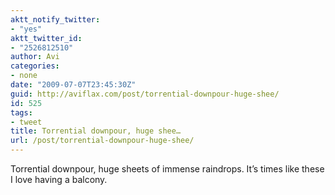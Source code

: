 ```yaml
---
aktt_notify_twitter:
- "yes"
aktt_twitter_id:
- "2526812510"
author: Avi
categories:
- none
date: "2009-07-07T23:45:30Z"
guid: http://aviflax.com/post/torrential-downpour-huge-shee/
id: 525
tags:
- tweet
title: Torrential downpour, huge shee…
url: /post/torrential-downpour-huge-shee/
---
```

Torrential downpour, huge sheets of immense raindrops. It&#8217;s times like these I love having a balcony.
